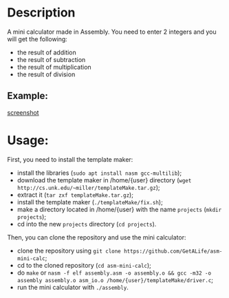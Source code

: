 # Description
A mini calculator made in Assembly.
You need to enter 2 integers and you will get the following:
- the result of addition
- the result of subtraction
- the result of multiplication
- the result of division

## Example:

[screenshot](https://i.imgur.com/3tF9Xoz.png)


# Usage:

First, you need to install the template maker:

- install the libraries (`sudo apt install nasm gcc-multilib`);
- download the template maker in /home/{user} directory (`wget http://cs.unk.edu/~miller/templateMake.tar.gz`);
- extract it (`tar zxf templateMake.tar.gz`);
- install the template maker (`./templateMake/fix.sh`);
- make a directory located in /home/{user} with the name `projects` (`mkdir projects`);
- cd into the new `projects` directory (`cd projects`).

Then, you can clone the repository and use the mini calculator:

- clone the repository using `git clone https://github.com/GetALife/asm-mini-calc`;
- cd to the cloned repository (`cd asm-mini-calc`);
- do `make` or `nasm -f elf assembly.asm -o assembly.o && gcc -m32 -o assembly assembly.o asm_io.o /home/{user}/templateMake/driver.c`;
- run the mini calculator with `./assembly`.
